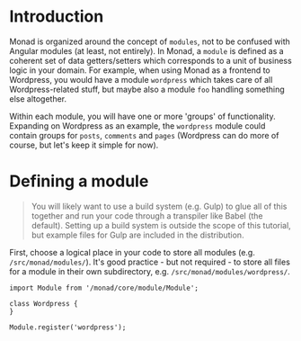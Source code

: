 # Introduction
Monad is organized around the concept of `modules`, not to be confused with
Angular modules (at least, not entirely). In Monad, a `module` is defined as
a coherent set of data getters/setters which corresponds to a unit of
business logic in your domain. For example, when using Monad as a frontend to
Wordpress, you would have a module `wordpress` which takes care of all
Wordpress-related stuff, but maybe also a module `foo` handling something else
altogether.

Within each module, you will have one or more 'groups' of functionality.
Expanding on Wordpress as an example, the `wordpress` module could contain
groups for `posts`, `comments` and `pages` (Wordpress can do more of course, but
let's keep it simple for now).

# Defining a module
> You will likely want to use a build system (e.g. Gulp) to glue all of this
> together and run your code through a transpiler like Babel (the default).
> Setting up a build system is outside the scope of this tutorial, but example
> files for Gulp are included in the distribution.

First, choose a logical place in your code to store all modules (e.g.
`/src/monad/modules/`). It's good practice - but not required - to store all
files for a module in their own subdirectory, e.g.
`/src/monad/modules/wordpress/`.

    import Module from '/monad/core/module/Module';

    class Wordpress {
    }

    Module.register('wordpress');

